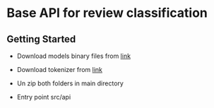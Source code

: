 # Base API for review classification

## Getting Started

- Download models binary files from [link](https://drive.google.com/file/d/1ghmtJuE4ff8gg_DiCXkA366VV8vUZ_0g/view?usp=sharing)

- Download tokenizer from [link](https://drive.google.com/file/d/14fA8h_LwWwkRf2h8SC6jGZf7_L--9FOu/view?usp=sharing)

- Un zip both folders in main directory

- Entry point src/api